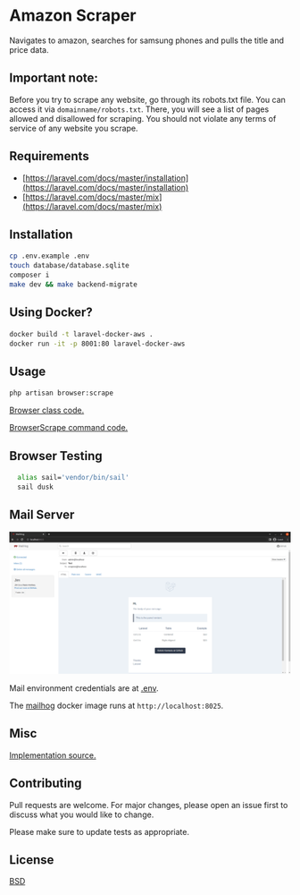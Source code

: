# Amazon Scraper

Navigates to amazon, searches for samsung phones and pulls the title and price data.

## Important note: 

Before you try to scrape any website, go through its robots.txt file. You can access it via `domainname/robots.txt`. There, you will see a list of pages allowed and disallowed for scraping. You should not violate any terms of service of any website you scrape.

## Requirements
* [https://laravel.com/docs/master/installation](https://laravel.com/docs/master/installation)
* [https://laravel.com/docs/master/mix](https://laravel.com/docs/master/mix)

## Installation

```bash
cp .env.example .env
touch database/database.sqlite
composer i
make dev && make backend-migrate
```

## Using Docker?

```bash
docker build -t laravel-docker-aws .
docker run -it -p 8001:80 laravel-docker-aws
```

## Usage

```bash
php artisan browser:scrape
```

[Browser class code.](https://raw.githubusercontent.com/kkamara/amazon-scraper/develop/app/Browser.php)

[BrowserScrape command code.](https://raw.githubusercontent.com/kkamara/amazon-scraper/develop/app/Console/Commands/BrowserScrape.php)

## Browser Testing

```bash
  alias sail='vendor/bin/sail'
  sail dusk
```

## Mail Server

![docker-mailhog3.png](https://raw.githubusercontent.com/kkamara/useful/main/docker-mailhog3.png)

Mail environment credentials are at [.env](https://raw.githubusercontent.com/kkamara/laravel-react-boilerplate/develop/.env.example).

The [mailhog](https://github.com/mailhog/MailHog) docker image runs at `http://localhost:8025`.

## Misc

[Implementation source.](https://stefanzweifel.io/posts/2021/09/26/using-laravel-dusk-outside-of-tests-to-upload-files)

## Contributing
Pull requests are welcome. For major changes, please open an issue first to discuss what you would like to change.

Please make sure to update tests as appropriate.

## License
[BSD](https://opensource.org/licenses/BSD-3-Clause)
